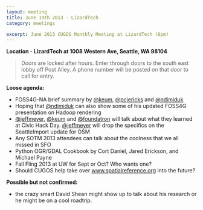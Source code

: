 ```yaml
---
layout: meeting
title: June 19th 2013 - LizardTech
category: meetings

excerpt: June 2013 CUGOS Monthly Meeting at LizardTech (6pm)
---
```


__Location - LizardTech at 1008 Western Ave, Seattle, WA 98104__ 

> Doors are locked after hours. Enter through doors to the south east lobby off Post Alley. A phone number will be posted on that door to call for entry.

__Loose agenda:__

- FOSS4G-NA brief summary by [@keum](https://github.com/keum), [@pcjericks](https://github.com/pcjericks) 
and [@ndimiduk](https://github.com/ndimiduk)
- Hoping that [@ndimiduk](https://github.com/ndimiduk) can also show some of his updated FOSS4G presentation on Hadoop rendering
- [@jeffmeyer](https://github.com/GWHAThistory),  [@keum](https://github.com/keum) 
and [@foundatron](https://github.com/foundatron) will talk about what they learned at 
Civic Hack Day. [@jeffmeyer](https://github.com/GWHAThistory) will drop the specifics
on the SeattleImport update for OSM
- Any SOTM 2013 attendees can talk about the coolness that we all missed in SFO
- Python OGR/GDAL Cookbook by Cort Daniel, Jared Erickson, and Michael Payne
- Fall Fling 2013 at UW for Sept or Oct? Who wants one?
- Should CUGOS help take over www.spatialreference.org into the future?

__Possible but not confirmed:__

- the crazy smart David Shean might show up to talk about his research or he might be on a cool roadtrip.


